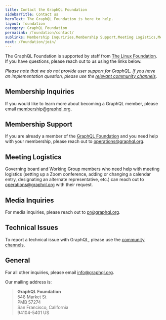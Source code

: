 ```yaml
---
title: Contact the GraphQL Foundation
sidebarTitle: Contact us
heroText: The GraphQL Foundation is here to help.
layout: foundation
category: GraphQL Foundation
permalink: /foundation/contact/
sublinks: Membership Inquriries,Membership Support,Meeting Logistics,Media Inquries,Technical Issues,General
next: /foundation/join/
---
```


The GraphQL Foundation is supported by staff from [The Linux Foundation](https://linuxfoundation.org). If you have questions, please reach out to us using the links below.

*Please note that we do not provide user support for GraphQL. If you have an implementation question,
please use the [relevant community channels](/community/).*

## Membership Inquiries

If you would like to learn more about becoming a GraphQL member, please email
[membership@graphql.org](mailto:membership@graphql.org).

## Membership Support

If you are already a member of the [GraphQL Foundation](/foundation/) and you need help with your membership, please reach out to [operations@graphql.org](mailto:operations@graphql.org).

## Meeting Logistics

Governing board and Working Group members who need help with meeting logistics (setting up a Zoom conference, adding or changing a calendar entry, designating an alternate representative, etc.) can reach out to [operations@graphql.org](mailto:operations@graphql.org) with their request.

## Media Inquiries

For media inquiries, please reach out to [pr@graphql.org](mailto:pr@graphql.org).

## Technical Issues

To report a technical issue with GraphQL, please use the [community channels](/community/).

## General

For all other inquiries, please email [info@graphql.org](mailto:info@graphql.org).

Our mailing address is:

> **GraphQL Foundation**  
> 548 Market St  
> PMB 57274  
> San Francisco, California  
> 94104-5401 US  
